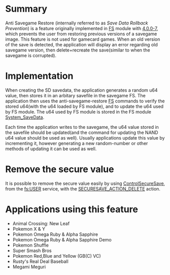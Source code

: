 # Summary

Anti Savegame Restore (internally referred to as *Save Data Rollback
Prevention*) is a feature originally implemented in
[FS](Filesystem_services "wikilink") module with
[4.0.0-7](4.0.0-7 "wikilink"), which prevents the user from restoring
previous versions of a savegame image. This feature is not used for
gamecard games. When an old version of the save is detected, the
application will display an error regarding old savegame version, then
delete+recreate the save(similar to when the savegame is corrupted).

# Implementation

When creating the SD savedata, the application generates a random u64
value, then stores it in an arbitary savefile in the savegame FS. The
application then uses the anti-savegame-restore
[FS](Filesystem_services "wikilink") commands to verify the stored
u64(with the u64 loaded by FS module), and to update the u64 used by FS
module. The u64 used by FS module is stored in the FS module
[System_SaveData](System_SaveData "wikilink").

Each time the application writes to the savegame, the u64 value stored
in the savefile should be updated(and the command for updating the NAND
u64 value should be used as well). Usually applications update this
value by incrementing it, however generating a new random-number or
other methods of updating it can be used as well.

# Remove the secure value

It is possible to remove the secure value easily by using
[ControlSecureSave](FS:ControlSecureSave "wikilink"), from the
[fs:USER](Filesystem_services#Filesystem_service_.22fs:USER.22 "wikilink")
service, with the
[SECURESAVE_ACTION_DELETE](FS:ControlSecureSave#Action "wikilink")
action.

# Applications using this feature

- Animal Crossing: New Leaf
- Pokemon X & Y
- Pokemon Omega Ruby & Alpha Sapphire
- Pokemon Omega Ruby & Alpha Sapphire Demo
- Pokemon Shuffle
- Super Smash Bros
- Pokemon Red,Blue and Yellow (GB(C) VC)
- Rusty's Real Deal Baseball
- Megami Meguri